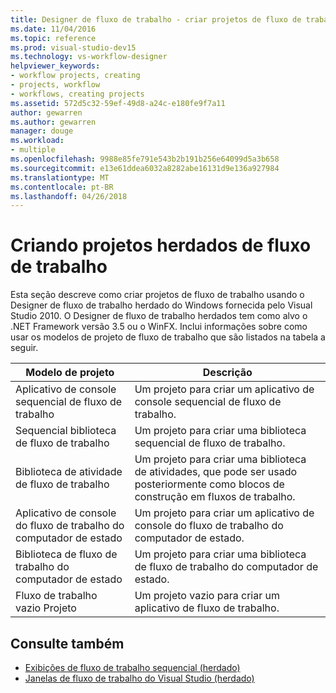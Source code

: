 ```yaml
---
title: Designer de fluxo de trabalho - criar projetos de fluxo de trabalho herdado
ms.date: 11/04/2016
ms.topic: reference
ms.prod: visual-studio-dev15
ms.technology: vs-workflow-designer
helpviewer_keywords:
- workflow projects, creating
- projects, workflow
- workflows, creating projects
ms.assetid: 572d5c32-59ef-49d8-a24c-e180fe9f7a11
author: gewarren
ms.author: gewarren
manager: douge
ms.workload:
- multiple
ms.openlocfilehash: 9988e85fe791e543b2b191b256e64099d5a3b658
ms.sourcegitcommit: e13e61ddea6032a8282abe16131d9e136a927984
ms.translationtype: MT
ms.contentlocale: pt-BR
ms.lasthandoff: 04/26/2018
---
```

# <a name="creating-legacy-workflow-projects"></a>Criando projetos herdados de fluxo de trabalho

Esta seção descreve como criar projetos de fluxo de trabalho usando o Designer de fluxo de trabalho herdado do Windows fornecida pelo Visual Studio 2010. O Designer de fluxo de trabalho herdados tem como alvo o .NET Framework versão 3.5 ou o WinFX. Inclui informações sobre como usar os modelos de projeto de fluxo de trabalho que são listados na tabela a seguir.

|Modelo de projeto|Descrição|
|----------------------|-----------------|
|Aplicativo de console sequencial de fluxo de trabalho|Um projeto para criar um aplicativo de console sequencial de fluxo de trabalho.|
|Sequencial biblioteca de fluxo de trabalho|Um projeto para criar uma biblioteca sequencial de fluxo de trabalho.|
|Biblioteca de atividade de fluxo de trabalho|Um projeto para criar uma biblioteca de atividades, que pode ser usado posteriormente como blocos de construção em fluxos de trabalho.|
|Aplicativo de console do fluxo de trabalho do computador de estado|Um projeto para criar um aplicativo de console do fluxo de trabalho do computador de estado.|
|Biblioteca de fluxo de trabalho do computador de estado|Um projeto para criar uma biblioteca de fluxo de trabalho do computador de estado.|
|Fluxo de trabalho vazio Projeto|Um projeto vazio para criar um aplicativo de fluxo de trabalho.|

## <a name="see-also"></a>Consulte também

- [Exibições de fluxo de trabalho sequencial (herdado)](../workflow-designer/sequential-workflow-views-legacy.md)
- [Janelas de fluxo de trabalho do Visual Studio (herdado)](../workflow-designer/visual-studio-workflow-windows-legacy.md)